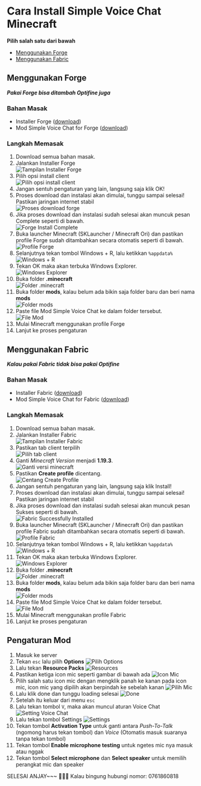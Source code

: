 # Cara Install Simple Voice Chat Minecraft

**Pilih salah satu dari bawah**
- [Menggunakan Forge](#menggunakan-forge)
- [Menggunakan Fabric](#menggunakan-fabric)

## Menggunakan Forge

***Pakai Forge bisa ditambah Optifine juga***

### Bahan Masak

- Installer Forge ([download](https://github.com/dzinnn/tutor-anjay/blob/main/install-svc/bahan/download/forge-1.19.3-44.1.23-installer.jar?raw=true))
- Mod Simple Voice Chat for Forge ([download](https://github.com/dzinnn/tutor-anjay/blob/main/install-svc/bahan/download/voicechat-forge-1.19.3-2.4.4.jar?raw=true))

### Langkah Memasak

1. Download semua bahan masak.
2. Jalankan Installer Forge   
![Tampilan Installer Forge](https://raw.githubusercontent.com/dzinnn/tutor-anjay/main/install-svc/bahan/images/forge-isntaller.jpg)   
3. Pilih opsi install client   
![Pilih opsi install client](https://raw.githubusercontent.com/dzinnn/tutor-anjay/main/install-svc/bahan/images/install-client.jpg)   
4. Jangan sentuh pengaturan yang lain, langsung saja klik OK!
5. Proses download dan instalasi akan dimulai, tunggu sampai selesai! Pastikan jaringan internet stabil   
![Proses download forge](https://raw.githubusercontent.com/dzinnn/tutor-anjay/main/install-svc/bahan/images/forge-downloading.jpg)   
6. Jika proses download dan instalasi sudah selesai akan muncuk pesan Complete seperti di bawah.   
![Forge Install Complete](https://raw.githubusercontent.com/dzinnn/tutor-anjay/main/install-svc/bahan/images/forge-complete.jpg)   
7. Buka launcher Minecraft (SKLauncher / Minecraft Ori) dan pastikan profile Forge sudah ditambahkan secara otomatis seperti di bawah.   
![Profile Forge](https://raw.githubusercontent.com/dzinnn/tutor-anjay/main/install-svc/bahan/images/profile-forge.jpg)   
8. Selanjutnya tekan tombol Windows + R, lalu ketikkan `%appdata%`   
![Windows + R](https://raw.githubusercontent.com/dzinnn/tutor-anjay/main/install-svc/bahan/images/run.jpg)   
10. Tekan OK maka akan terbuka Windows Explorer.   
![Windows Explorer](https://raw.githubusercontent.com/dzinnn/tutor-anjay/main/install-svc/bahan/images/OK.jpg)   
10. Buka folder **.minecraft**   
![Folder **.minecraft**](https://raw.githubusercontent.com/dzinnn/tutor-anjay/main/install-svc/bahan/images/mainkref.jpg)   
11. Buka folder **mods**, kalau belum ada bikin saja folder baru dan beri nama **mods**   
![Folder **mods**](https://raw.githubusercontent.com/dzinnn/tutor-anjay/main/install-svc/bahan/images/mods.jpg)   
12. Paste file Mod Simple Voice Chat ke dalam folder tersebut.   
![File Mod](https://raw.githubusercontent.com/dzinnn/tutor-anjay/main/install-svc/bahan/images/file-mod.jpg)   
13. Mulai Minecraft menggunakan profile Forge
14. Lanjut ke proses pengaturan

## Menggunakan Fabric

***Kalau pakai Fabric tidak bisa pakai Optifine***

### Bahan Masak

- Installer Fabric ([download](https://github.com/dzinnn/tutor-anjay/blob/main/install-svc/bahan/download/fabric-installer-0.11.2.exe?raw=true))
- Mod Simple Voice Chat for Fabric ([download](https://github.com/dzinnn/tutor-anjay/blob/main/install-svc/bahan/download/voicechat-fabric-1.19.3-2.4.4.jar))

### Langkah Memasak

1. Download semua bahan masak.
2. Jalankan Installer Fabric   
![Tampilan Installer Fabric](https://raw.githubusercontent.com/dzinnn/tutor-anjay/main/install-svc/bahan/images/fabric-installer.jpg)   
3. Pastikan tab client terpilih   
![Pilih tab client](https://raw.githubusercontent.com/dzinnn/tutor-anjay/main/install-svc/bahan/images/tab-client.jpg)   
4. Ganti *Minecraft Version* menjadi **1.19.3**.   
![Ganti versi minecraft](https://raw.githubusercontent.com/dzinnn/tutor-anjay/main/install-svc/bahan/images/versi-mc.jpg)   
5. Pastikan **Create profile** dicentang.   
![Centang Create Profile](https://raw.githubusercontent.com/dzinnn/tutor-anjay/main/install-svc/bahan/images/create-profile.jpg)   
6. Jangan sentuh pengaturan yang lain, langsung saja klik Install! 
7. Proses download dan instalasi akan dimulai, tunggu sampai selesai! Pastikan jaringan internet stabil
8. Jika proses download dan instalasi sudah selesai akan muncuk pesan Sukses seperti di bawah.   
![Fabric Successfully Installed](https://raw.githubusercontent.com/dzinnn/tutor-anjay/main/install-svc/bahan/images/fabric-complete.jpg)   
9. Buka launcher Minecraft (SKLauncher / Minecraft Ori) dan pastikan profile Fabric sudah ditambahkan secara otomatis seperti di bawah.   
![Profile Fabric](https://raw.githubusercontent.com/dzinnn/tutor-anjay/main/install-svc/bahan/images/profile-fabric.jpg)   
10. Selanjutnya tekan tombol Windows + R, lalu ketikkan `%appdata%`   
![Windows + R](https://raw.githubusercontent.com/dzinnn/tutor-anjay/main/install-svc/bahan/images/run.jpg)   
11. Tekan OK maka akan terbuka Windows Explorer.   
![Windows Explorer](https://raw.githubusercontent.com/dzinnn/tutor-anjay/main/install-svc/bahan/images/OK.jpg)    
12. Buka folder **.minecraft**   
![Folder **.minecraft**](https://raw.githubusercontent.com/dzinnn/tutor-anjay/main/install-svc/bahan/images/mainkref.jpg)   
13. Buka folder **mods**, kalau belum ada bikin saja folder baru dan beri nama **mods**   
![Folder **mods**](https://raw.githubusercontent.com/dzinnn/tutor-anjay/main/install-svc/bahan/images/mods.jpg)   
14. Paste file Mod Simple Voice Chat ke dalam folder tersebut.   
![File Mod](https://raw.githubusercontent.com/dzinnn/tutor-anjay/main/install-svc/bahan/images/file-mod.jpg)    
15. Mulai Minecraft menggunakan profile Fabric
16. Lanjut ke proses pengaturan

## Pengaturan Mod

1. Masuk ke server
2. Tekan `esc` lalu pilih **Options**
![Pilih Options](https://raw.githubusercontent.com/dzinnn/tutor-anjay/main/install-svc/bahan/images/options.jpg)   
3. Lalu tekan **Resource Packs**
![Resources](https://raw.githubusercontent.com/dzinnn/tutor-anjay/main/install-svc/bahan/images/resource.jpg)   
4. Pastikan ketiga icon mic seperti gambar di bawah ada
![Icon Mic](https://raw.githubusercontent.com/dzinnn/tutor-anjay/main/install-svc/bahan/images/mic-icon.jpg)   
5. Pilih salah satu icon mic dengan mengklik panah ke kanan pada icon mic, icon mic yang dipilih akan berpindah ke sebelah kanan
![Pilih Mic](https://raw.githubusercontent.com/dzinnn/tutor-anjay/main/install-svc/bahan/images/black.jpg)   
6. Lalu klik done dan tunggu loading selesai
![Done](https://raw.githubusercontent.com/dzinnn/tutor-anjay/main/install-svc/bahan/images/done.jpg)   
7. Setelah itu keluar dari menu `esc`
8. Lalu tekan tombol `V`, maka akan muncul aturan Voice Chat
![Setting Voice Chat](https://raw.githubusercontent.com/dzinnn/tutor-anjay/main/install-svc/bahan/images/setting.jpg)   
9. Lalu tekan tombol Settings
![Settings](https://raw.githubusercontent.com/dzinnn/tutor-anjay/main/install-svc/bahan/images/bingung.jpg)   
10. Tekan tombol **Activation Type** untuk ganti antara *Push-To-Talk* (ngomong harus tekan tombol) dan *Voice* (Otomatis masuk suaranya tanpa tekan tombol)
11. Tekan tombol **Enable microphone testing** untuk ngetes mic nya masuk atau nggak
12. Tekan tombol **Select microphone** dan **Select speaker** untuk memilih perangkat mic dan speaker

SELESAI ANJAY~~~ 🙏🙏🙏
Kalau bingung hubungi nomor: 0761860818
